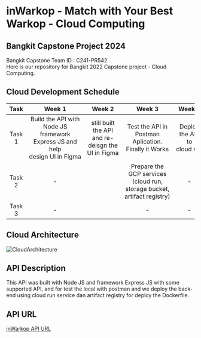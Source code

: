 # inWarkop - Match with Your Best Warkop - Cloud Computing

## Bangkit Capstone Project 2024
Bangkit Capstone Team ID : C241-PR542 <br>
Here is our repository for Bangkit 2022 Capstone project - Cloud Computing.

## Cloud Development Schedule
|  Task  |     Week 1     |       Week 2        |            Week 3          |           Week 4          |
| :----: | :------------: | :-----------------: | :------------------------: |:------------------------: |
| Task 1 | Build the API with Node JS framework Express JS and help design UI in Figma   | still built the API and re-deisgn the UI in Figma      | Test the API in Postman Aplication. Finally it Works| Deploy the API to cloud run  |
| Task 2 | - |  | Prepare the GCP services (cloud run, storage bucket, artifact registry)| -             |
| Task 3 |       -         |    |     -     | -             |

## Cloud Architecture
![CloudArchitecture](https://github.com/fadhlilnm/C241-PR542/blob/master/assets/Architecture.jpg)
<br>
## API Description
This API was built with Node JS and framework Express JS with some supported API, and for test the local with postman and we deploy the back-end using cloud run service dan artifact registry for deploy the Dockerfile.
<br>
## API URL
[inWarkop API URL](hhttps://inwarkop-a6kfmr6rta-as.a.run.app/)
